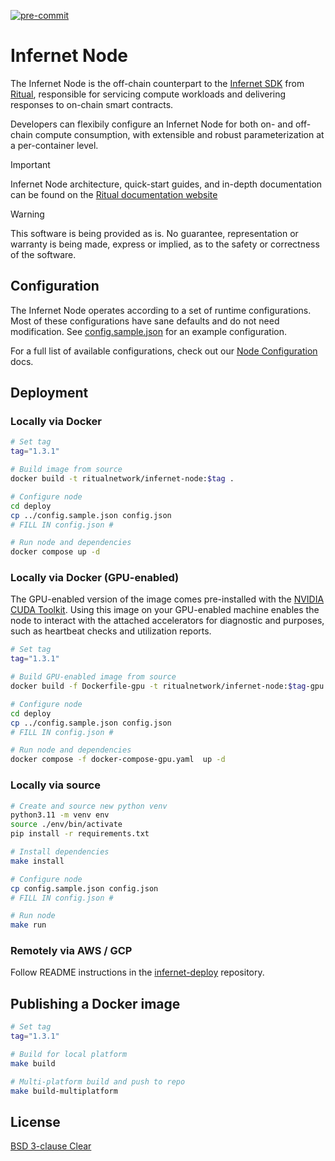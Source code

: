 [![pre-commit](https://github.com/ritual-net/infernet-node/actions/workflows/pre-commit.yaml/badge.svg)](https://github.com/ritual-net/infernet-node/actions/workflows/pre-commit.yaml)

# Infernet Node

The Infernet Node is the off-chain counterpart to the [Infernet SDK](https://github.com/ritual-net/infernet-sdk) from [Ritual](https://ritual.net), responsible for servicing compute workloads and delivering responses to on-chain smart contracts.

Developers can flexibily configure an Infernet Node for both on- and off-chain compute consumption, with extensible and robust parameterization at a per-container level.

> [!IMPORTANT]
> Infernet Node architecture, quick-start guides, and in-depth documentation can be found on the [Ritual documentation website](https://docs.ritual.net/infernet/node/introduction)

> [!WARNING]
> This software is being provided as is. No guarantee, representation or warranty is being made, express or implied, as to the safety or correctness of the software.

## Configuration

The Infernet Node operates according to a set of runtime configurations. Most of these configurations have sane defaults and do not need modification. See [config.sample.json](./config.sample.json) for an example configuration.

For a full list of available configurations, check out our [Node Configuration](https://docs.ritual.net/infernet/node/configuration/v1_3_0) docs.

## Deployment

### Locally via Docker

```bash
# Set tag
tag="1.3.1"

# Build image from source
docker build -t ritualnetwork/infernet-node:$tag .

# Configure node
cd deploy
cp ../config.sample.json config.json
# FILL IN config.json #

# Run node and dependencies
docker compose up -d
```

### Locally via Docker (GPU-enabled)

The GPU-enabled version of the image comes pre-installed with the [NVIDIA CUDA Toolkit](https://developer.nvidia.com/cuda-toolkit?ref=blog.kobus.me). Using this image on your GPU-enabled machine enables the node to interact with the attached accelerators for diagnostic and purposes, such as heartbeat checks and utilization reports.

```bash
# Set tag
tag="1.3.1"

# Build GPU-enabled image from source
docker build -f Dockerfile-gpu -t ritualnetwork/infernet-node:$tag-gpu .

# Configure node
cd deploy
cp ../config.sample.json config.json
# FILL IN config.json #

# Run node and dependencies
docker compose -f docker-compose-gpu.yaml  up -d
```

### Locally via source

```bash
# Create and source new python venv
python3.11 -m venv env
source ./env/bin/activate
pip install -r requirements.txt

# Install dependencies
make install

# Configure node
cp config.sample.json config.json
# FILL IN config.json #

# Run node
make run
```

### Remotely via AWS / GCP

Follow README instructions in the [infernet-deploy](https://github.com/ritual-net/infernet-deploy) repository.

## Publishing a Docker image

```bash
# Set tag
tag="1.3.1"

# Build for local platform
make build

# Multi-platform build and push to repo
make build-multiplatform
```

## License

[BSD 3-clause Clear](./LICENSE)
